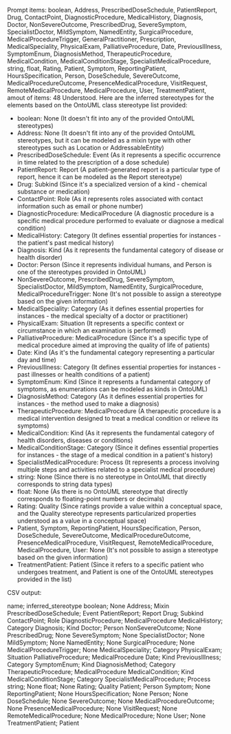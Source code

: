 Prompt items: 
boolean, Address, PrescribedDoseSchedule, PatientReport, Drug, ContactPoint, DiagnosticProcedure, MedicalHistory, Diagnosis, Doctor, NonSevereOutcome, PrescribedDrug, SevereSymptom, SpecialistDoctor, MildSymptom, NamedEntity, SurgicalProcedure, MedicalProcedureTrigger, GeneralPractitioner, Prescription, MedicalSpeciality, PhysicalExam, PalliativeProcedure, Date, PreviousIllness, SymptomEnum, DiagnosisMethod, TherapeuticProcedure, MedicalCondition, MedicalConditionStage, SpecialistMedicalProcedure, string, float, Rating, Patient, Symptom, ReportingPatient, HoursSpecification, Person, DoseSchedule, SevereOutcome, MedicalProcedureOutcome, PresenceMedicalProcedure, VisitRequest, RemoteMedicalProcedure, MedicalProcedure, User, TreatmentPatient, 
amout of items: 48
 Understood. Here are the inferred stereotypes for the elements based on the OntoUML class stereotype list provided:

* boolean: None (It doesn't fit into any of the provided OntoUML stereotypes)
* Address: None (It doesn't fit into any of the provided OntoUML stereotypes, but it can be modeled as a mixin type with other stereotypes such as Location or AddressableEntity)
* PrescribedDoseSchedule: Event (As it represents a specific occurrence in time related to the prescription of a dose schedule)
* PatientReport: Report (A patient-generated report is a particular type of report, hence it can be modeled as the Report stereotype)
* Drug: Subkind (Since it's a specialized version of a kind - chemical substance or medication)
* ContactPoint: Role (As it represents roles associated with contact information such as email or phone number)
* DiagnosticProcedure: MedicalProcedure (A diagnostic procedure is a specific medical procedure performed to evaluate or diagnose a medical condition)
* MedicalHistory: Category (It defines essential properties for instances - the patient's past medical history)
* Diagnosis: Kind (As it represents the fundamental category of disease or health disorder)
* Doctor: Person (Since it represents individual humans, and Person is one of the stereotypes provided in OntoUML)
* NonSevereOutcome, PrescribedDrug, SevereSymptom, SpecialistDoctor, MildSymptom, NamedEntity, SurgicalProcedure, MedicalProcedureTrigger: None (It's not possible to assign a stereotype based on the given information)
* MedicalSpeciality: Category (As it defines essential properties for instances - the medical specialty of a doctor or practitioner)
* PhysicalExam: Situation (It represents a specific context or circumstance in which an examination is performed)
* PalliativeProcedure: MedicalProcedure (Since it's a specific type of medical procedure aimed at improving the quality of life of patients)
* Date: Kind (As it's the fundamental category representing a particular day and time)
* PreviousIllness: Category (It defines essential properties for instances - past illnesses or health conditions of a patient)
* SymptomEnum: Kind (Since it represents a fundamental category of symptoms, as enumerations can be modeled as kinds in OntoUML)
* DiagnosisMethod: Category (As it defines essential properties for instances - the method used to make a diagnosis)
* TherapeuticProcedure: MedicalProcedure (A therapeutic procedure is a medical intervention designed to treat a medical condition or relieve its symptoms)
* MedicalCondition: Kind (As it represents the fundamental category of health disorders, diseases or conditions)
* MedicalConditionStage: Category (Since it defines essential properties for instances - the stage of a medical condition in a patient's history)
* SpecialistMedicalProcedure: Process (It represents a process involving multiple steps and activities related to a specialist medical procedure)
* string: None (Since there is no stereotype in OntoUML that directly corresponds to string data types)
* float: None (As there is no OntoUML stereotype that directly corresponds to floating-point numbers or decimals)
* Rating: Quality (Since ratings provide a value within a conceptual space, and the Quality stereotype represents particularized properties understood as a value in a conceptual space)
* Patient, Symptom, ReportingPatient, HoursSpecification, Person, DoseSchedule, SevereOutcome, MedicalProcedureOutcome, PresenceMedicalProcedure, VisitRequest, RemoteMedicalProcedure, MedicalProcedure, User: None (It's not possible to assign a stereotype based on the given information)
* TreatmentPatient: Patient (Since it refers to a specific patient who undergoes treatment, and Patient is one of the OntoUML stereotypes provided in the list)

CSV output:

name; inferred_stereotype
boolean; None
Address; Mixin
PrescribedDoseSchedule; Event
PatientReport; Report
Drug; Subkind
ContactPoint; Role
DiagnosticProcedure; MedicalProcedure
MedicalHistory; Category
Diagnosis; Kind
Doctor; Person
NonSevereOutcome; None
PrescribedDrug; None
SevereSymptom; None
SpecialistDoctor; None
MildSymptom; None
NamedEntity; None
SurgicalProcedure; None
MedicalProcedureTrigger; None
MedicalSpeciality; Category
PhysicalExam; Situation
PalliativeProcedure; MedicalProcedure
Date; Kind
PreviousIllness; Category
SymptomEnum; Kind
DiagnosisMethod; Category
TherapeuticProcedure; MedicalProcedure
MedicalCondition; Kind
MedicalConditionStage; Category
SpecialistMedicalProcedure; Process
string; None
float; None
Rating; Quality
Patient; Person
Symptom; None
ReportingPatient; None
HoursSpecification; None
Person; None
DoseSchedule; None
SevereOutcome; None
MedicalProcedureOutcome; None
PresenceMedicalProcedure; None
VisitRequest; None
RemoteMedicalProcedure; None
MedicalProcedure; None
User; None
TreatmentPatient; Patient
